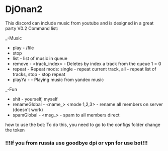 # DjOnan2

This discord can include music from youtube and is designed in a great party
V0.2
Command list:

_-Music
  - play - <url>/file
  - stop
  - list - list of music in queue
  - remove - <track_index> - Deletes by index a track from the queue 1 = 0
  - repeat - Repeat mods: single - repeat current track, all - repeat list of tracks, stop - stop repeat
  - playYa - <track-artist> - Playing music from yandex music

_-Fun
  - shit - yourself, myself
  - renameGlobal - <name_> <mode 1,2,3> - rename all members on server (doesn't work)
  - spamGlobal - <msg_> - spam to all members direct

how to use the bot:
To do this, you need to go to the configs folder
change the token


### !!!If you from russia use goodbye dpi or vpn for use bot!!!
